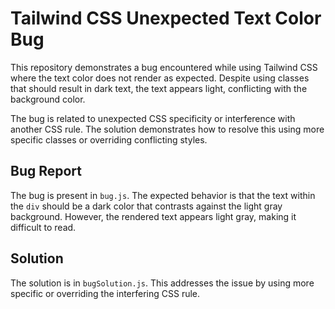# Tailwind CSS Unexpected Text Color Bug

This repository demonstrates a bug encountered while using Tailwind CSS where the text color does not render as expected.  Despite using classes that should result in dark text, the text appears light, conflicting with the background color.

The bug is related to unexpected CSS specificity or interference with another CSS rule.  The solution demonstrates how to resolve this using more specific classes or overriding conflicting styles.

## Bug Report

The bug is present in `bug.js`.  The expected behavior is that the text within the `div` should be a dark color that contrasts against the light gray background.  However, the rendered text appears light gray, making it difficult to read.

## Solution

The solution is in `bugSolution.js`.  This addresses the issue by using more specific or overriding the interfering CSS rule. 
